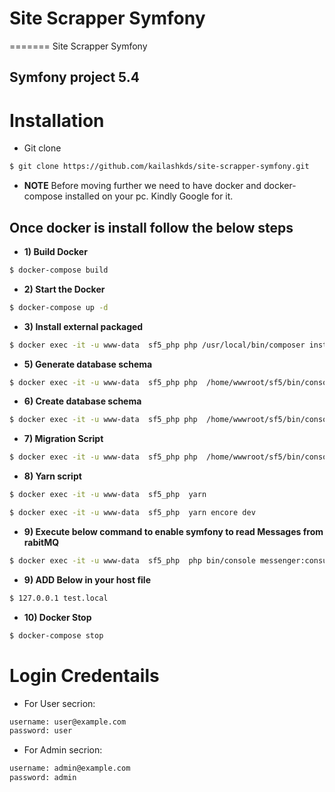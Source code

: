 # Site Scrapper Symfony
=======
Site Scrapper Symfony

Symfony project 5.4
-------------------

# Installation

* Git clone
``` bash
$ git clone https://github.com/kailashkds/site-scrapper-symfony.git
```
  * **NOTE**
    Before moving further we need to have docker and docker-compose installed on your pc. Kindly Google for it.

## Once docker is install follow the below steps

* **1) Build Docker**
``` bash
$ docker-compose build
```

* **2) Start the Docker**
``` bash
$ docker-compose up -d
```

* **3) Install external packaged**
``` bash
$ docker exec -it -u www-data  sf5_php php /usr/local/bin/composer install -d /home/wwwroot/sf5
```

* **5) Generate database schema**
``` bash
$ docker exec -it -u www-data  sf5_php php  /home/wwwroot/sf5/bin/console d:s:u --dump-sql
```

* **6) Create database schema**
``` bash
$ docker exec -it -u www-data  sf5_php php  /home/wwwroot/sf5/bin/console d:s:u --force
```

* **7) Migration Script**
``` bash
$ docker exec -it -u www-data  sf5_php php  /home/wwwroot/sf5/bin/console d:m:m
```

* **8) Yarn script**
``` bash
$ docker exec -it -u www-data  sf5_php  yarn
```
``` bash
$ docker exec -it -u www-data  sf5_php  yarn encore dev
```
* **9) Execute below command to enable symfony to read Messages from rabitMQ**
``` bash
$ docker exec -it -u www-data  sf5_php  php bin/console messenger:consume &
```
* **9) ADD Below in your host file**
``` bash
$ 127.0.0.1 test.local
```
* **10) Docker Stop**
``` bash
$ docker-compose stop
```

# Login Credentails 
* For User secrion: 
``` bash
username: user@example.com
password: user
```
* For Admin secrion: 
``` bash
username: admin@example.com
password: admin
```
